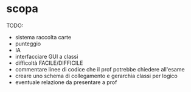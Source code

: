 # scopa
TODO:
- sistema raccolta carte
- punteggio
- IA
- interfacciare GUI a classi
- difficoltà FACILE/DIFFICILE
- commentare linee di codice che il prof potrebbe chiedere all'esame
- creare uno schema di collegamento e gerarchia classi per logico
- eventuale relazione da presentare a prof
